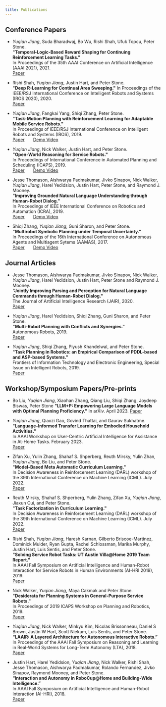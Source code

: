 ```yaml
---
title: Publications
---
```

## Conference Papers
- *Yuqian Jiang*, Suda Bharadwaj, Bo Wu, Rishi Shah, Ufuk Topcu, Peter Stone.  
**"Temporal-Logic-Based Reward Shaping for Continuing Reinforcement Learning Tasks."**  
In Proceedings of the 35th AAAI Conference on Artificial Intelligence (AAAI 2021), 2021.  
[Paper](https://www.cs.utexas.edu/~pstone/Papers/bib2html-links/AAAI21-jiang.pdf)

- Rishi Shah, *Yuqian Jiang*, Justin Hart, and Peter Stone.  
**"Deep R-Learning for Continual Area Sweeping."** 
In Proceedings of the IEEE/RSJ International Conference on Intelligent Robots and Systems (IROS 2020), 2020.  
[Paper](https://www.cs.utexas.edu/~pstone/Papers/bib2html-links/IROS20-shah.pdf)

- *Yuqian Jiang*, Fangkai Yang, Shiqi Zhang, Peter Stone.  
**"Task-Motion Planning with Reinforcement Learning for Adaptable Mobile Service Robots."**  
In Proceedings of IEEE/RSJ International Conference on Intelligent Robots and Systems (IROS), 2019.  
[Paper](http://www.cs.utexas.edu/~pstone/Papers/bib2html-links/IROS19-jiang.pdf) &nbsp; &nbsp; &nbsp; 
[Demo Video](https://youtu.be/EyoqrpO3Qkk)

- *Yuqian Jiang*, Nick Walker, Justin Hart, and Peter Stone.  
**"Open-World Reasoning for Service Robots."**  
In Proceedings of International Conference in Automated Planning and Scheduling (ICAPS), 2019.  
[Paper](http://www.cs.utexas.edu/~pstone/Papers/bib2html-links/ICAPS19-Jiang.pdf) &nbsp; &nbsp; &nbsp; 
[Demo Video](https://youtu.be/TLXGQDTAZvA)

- Jesse Thomason, Aishwarya Padmakumar, Jivko Sinapov, Nick Walker, *Yuqian Jiang*, Harel Yedidsion, Justin Hart, Peter Stone, and Raymond J. Mooney.  
**"Improving Grounded Natural Language Understanding through Human-Robot Dialog."**  
In Proceedings of IEEE International Conference on Robotics and Automation (ICRA), 2019.  
[Paper](http://www.cs.utexas.edu/users/ai-lab/downloadPublication.php?filename=http://www.cs.utexas.edu/users/ml/papers/thomason.icra18.pdf&pubid=127746) &nbsp; &nbsp; &nbsp; [Demo Video](https://youtu.be/PbOfteZ_CJc)

- Shiqi Zhang, *Yuqian Jiang*, Guni Sharon, and Peter Stone.  
**"Multirobot Symbolic Planning under Temporal Uncertainty."**  
In Proceedings of the 16th International Conference on Autonomous Agents and Multiagent Sytems (AAMAS), 2017.  
[Paper](http://www.cs.utexas.edu/~pstone/Papers/bib2html-links/AAMAS17-Zhang.pdf) &nbsp; &nbsp; &nbsp; [Demo Video](https://youtu.be/ADbH3sppLHQ)



## Journal Articles
- Jesse Thomason, Aishwarya Padmakumar, Jivko Sinapov, Nick Walker, *Yuqian Jiang*, Harel Yedidsion, Justin Hart, Peter Stone and Raymond J. Mooney.  
**"Jointly Improving Parsing and Perception for Natural Language Commands through Human-Robot Dialog."**  
The Journal of Artificial Intelligence Research (JAIR), 2020.  
[Paper](https://www.cs.utexas.edu/users/ml/papers/thomason.jair20.pdf)

- *Yuqian Jiang*, Harel Yedidsion, Shiqi Zhang, Guni Sharon, and Peter Stone.  
**"Multi-Robot Planning with Conflicts and Synergies."**  
Autonomous Robots, 2019.  
[Paper](https://link.springer.com/article/10.1007/s10514-019-09848-1)

- *Yuqian Jiang*, Shiqi Zhang, Piyush Khandelwal, and Peter Stone.  
**"Task Planning in Robotics: an Empirical Comparison of PDDL-based and ASP-based Systems."**  
Frontiers of Information Technology and Electronic Engineering, Special Issue on Intelligent Robots, 2019.  
[Paper](https://link.springer.com/article/10.1631%2FFITEE.1800514)

## Workshop/Symposium Papers/Pre-prints
- Bo Liu, *Yuqian Jiang*, Xiaohan Zhang, Qiang Liu, Shiqi Zhang, Joydeep Biswas, Peter Stone
**"LLM+P: Empowering Large Language Models with Optimal Planning Proficiency."**
In arXiv. April 2023.
[Paper](https://arxiv.org/abs/2304.11477)

- *Yuqian Jiang*, Qiaozi Gao, Govind Thattai, and Gaurav Sukhatme.  
**"Language-Informed Transfer Learning for Embodied Household Activities."**  
In AAAI Workshop on User-Centric Artificial Intelligence for Assistance in At-Home Tasks. February 2023.  
[Paper](https://arxiv.org/pdf/2301.05318.pdf)

- Zifan Xu, Yulin Zhang, Shahaf S. Shperberg, Reuth Mirsky, Yulin Zhan, *Yuqian Jiang*, Bo Liu, and Peter
Stone.  
**"Model-Based Meta Automatic Curriculum Learning."**  
In Decision Awareness in Reinforcement Learning (DARL) workshop of the 39th International Conference on Machine Learning (ICML). July 2022.  
[Paper](https://www.cs.utexas.edu/~pstone/Papers/bib2html-links/DARL22-ZIFAN.pdf)

- Reuth Mirsky, Shahaf S. Shperberg, Yulin Zhang, Zifan Xu, *Yuqian Jiang*, Jiaxun Cui, and Peter Stone.  
**"Task Factorization in Curriculum Learning."**  
In Decision Awareness in Reinforcement Learning (DARL) workshop of the 39th International Conference on Machine Learning (ICML). July 2022.  
[Paper](https://www.cs.utexas.edu/~pstone/Papers/bib2html-links/DARL22-REUTH.pdf)

- Rishi Shah, *Yuqian Jiang*, Haresh Karnan, Gilberto Briscoe-Martinez, Dominick Mulder, Ryan Gupta, Rachel Schlossman, Marika Murphy, Justin Hart, Luis Sentis, and Peter Stone.  
**"Solving Service Robot Tasks: UT Austin Villa@Home 2019 Team Report."**  
In AAAI Fall Symposium on Artificial Intelligence and Human-Robot Interaction for Service Robots in Human Environments (AI-HRI 2019), 2019.  
[Paper](https://www.cs.utexas.edu/~pstone/Papers/bib2html-links/AIHRI19-shah.pdf)

- Nick Walker, *Yuqian Jiang*, Maya Cakmak and Peter Stone.  
**"Desiderata for Planning Systems in General-Purpose Service Robots."**  
In Proceedings of 2019 ICAPS Workshop on Planning and Robotics, 2019.  
[Paper](https://icaps19.icaps-conference.org/workshops/PlanRob/PlanRob_2019_submissions/PlanRob_2019_paper_9.pdf)

- *Yuqian Jiang*, Nick Walker, Minkyu Kim, Nicolas Brissonneau, Daniel S Brown, Justin W Hart, Scott Niekum, Luis Sentis, and Peter Stone.  
**“LAAIR: A Layered Architecture for Autonomous Interactive Robots.”**  
In Proceedings of the AAAI Fall Symposium on Reasoning and Learning in Real-World Systems for Long-Term Autonomy (LTA), 2018.  
[Paper](http://rbr.cs.umass.edu/lta/papers/FSS-18_paper_55.pdf)

- Justin Hart, Harel Yedidsion, *Yuqian Jiang*, Nick Walker, Rishi Shah, Jesse Thomason, Aishwarya Padmakumar, Rolando Fernandez, Jivko Sinapov, Raymond Mooney, and Peter Stone.  
**“Interaction and Autonomy in RoboCup@Home and Building-Wide Intelligence.”**  
In AAAI Fall Symposium on Artificial Intelligence and Human-Robot Interaction (AI-HRI), 2018.  
[Paper](https://arxiv.org/pdf/1810.02919.pdf)

<!---
- Jesse Thomason, Aishwarya Padmakumar, Jivko Sinapov, Nick Walker, *Yuqian Jiang*, Harel Yedidsion, Justin Hart, Peter Stone, and Raymond J Mooney.  
**“Jointly Improving Parsing and Perception for Natural Language Commands through Human-Robot Dialog.”**  
In Late-Breaking Track at the SIGDIAL Special Session on Physically Situated Dialogue (RoboDIAL-18), 2018.  

- Jesse Thomason, Aishwarya Padmakumar, Jivko Sinapov, Nick Walker, *Yuqian Jiang*, Harel Yedidsion, Justin Hart, Peter Stone, and Raymond J. Mooney.  
**"Jointly Improving Parsing and Perception for Natural Language Commands through Human-Robot Dialog."**  
In Proceedings of the RSS Workshop on Models and Representations for Natural Human-Robot Communication (MRHRC-18), 2018. 
-->
